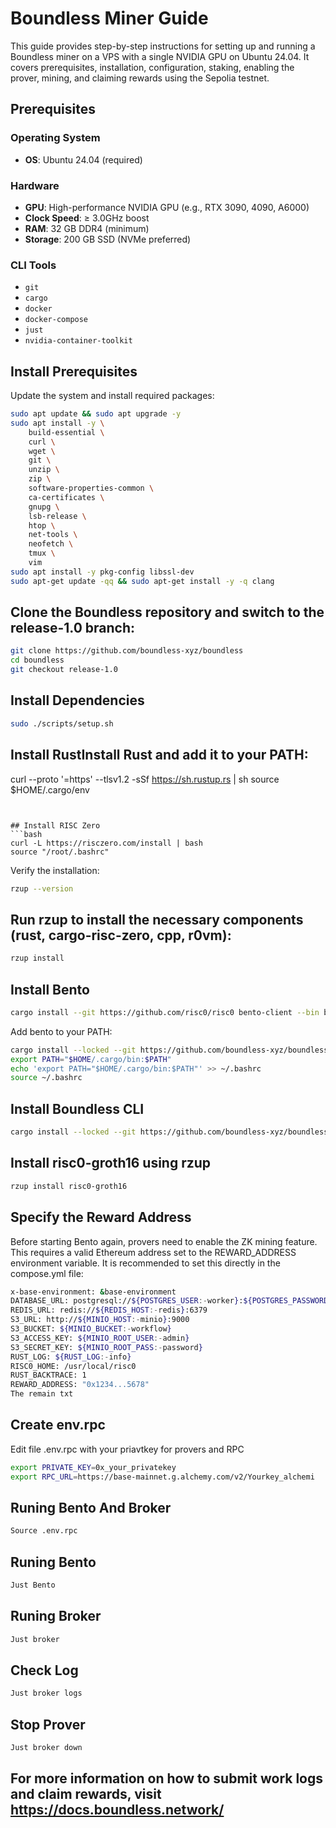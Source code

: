 # Boundless Miner Guide

This guide provides step-by-step instructions for setting up and running a Boundless miner on a VPS with a single NVIDIA GPU on Ubuntu 24.04. It covers prerequisites, installation, configuration, staking, enabling the prover, mining, and claiming rewards using the Sepolia testnet.



## Prerequisites

### Operating System
- **OS**: Ubuntu 24.04 (required)

### Hardware
- **GPU**: High-performance NVIDIA GPU (e.g., RTX 3090, 4090, A6000)
- **Clock Speed**: ≥ 3.0GHz boost
- **RAM**: 32 GB DDR4 (minimum)
- **Storage**: 200 GB SSD (NVMe preferred)

### CLI Tools
- `git`
- `cargo`
- `docker`
- `docker-compose`
- `just`
- `nvidia-container-toolkit`

## Install Prerequisites

Update the system and install required packages:

```bash
sudo apt update && sudo apt upgrade -y
sudo apt install -y \
    build-essential \
    curl \
    wget \
    git \
    unzip \
    zip \
    software-properties-common \
    ca-certificates \
    gnupg \
    lsb-release \
    htop \
    net-tools \
    neofetch \
    tmux \
    vim
sudo apt install -y pkg-config libssl-dev
sudo apt-get update -qq && sudo apt-get install -y -q clang
```


## Clone the Boundless repository and switch to the release-1.0 branch:
```bash
git clone https://github.com/boundless-xyz/boundless
cd boundless
git checkout release-1.0
```

## Install Dependencies

```bash
sudo ./scripts/setup.sh
```

## Install RustInstall Rust and add it to your PATH:


curl --proto '=https' --tlsv1.2 -sSf https://sh.rustup.rs | sh
source $HOME/.cargo/env
```


## Install RISC Zero
```bash
curl -L https://risczero.com/install | bash
source "/root/.bashrc"
```

Verify the installation:

```bash
rzup --version
```


## Run rzup to install the necessary components (rust, cargo-risc-zero, cpp, r0vm):
```bash
rzup install
```




## Install Bento

```bash
cargo install --git https://github.com/risc0/risc0 bento-client --bin bento_cli
```


Add bento to your PATH:
```bash
cargo install --locked --git https://github.com/boundless-xyz/boundless boundless-cli --branch release-1.0 --bin boundless
export PATH="$HOME/.cargo/bin:$PATH"
echo 'export PATH="$HOME/.cargo/bin:$PATH"' >> ~/.bashrc
source ~/.bashrc
```

## Install Boundless CLI

```bash
cargo install --locked --git https://github.com/boundless-xyz/boundless boundless-cli --branch release-1.0 --bin boundless
```


## Install risc0-groth16 using rzup
```bash
rzup install risc0-groth16
```



## Specify the Reward Address

Before starting Bento again, provers need to enable the ZK mining feature. This requires a valid Ethereum address set to the REWARD_ADDRESS environment variable. 
It is recommended to set this directly in the compose.yml file:

```bash
x-base-environment: &base-environment
DATABASE_URL: postgresql://${POSTGRES_USER:-worker}:${POSTGRES_PASSWORD:-password}@${POSTGRES_HOST:-postgres}:${POSTGRES_PORT:-5432}/${POSTGRES_DB:-taskdb}
REDIS_URL: redis://${REDIS_HOST:-redis}:6379
S3_URL: http://${MINIO_HOST:-minio}:9000
S3_BUCKET: ${MINIO_BUCKET:-workflow}
S3_ACCESS_KEY: ${MINIO_ROOT_USER:-admin}
S3_SECRET_KEY: ${MINIO_ROOT_PASS:-password}
RUST_LOG: ${RUST_LOG:-info}
RISC0_HOME: /usr/local/risc0
RUST_BACKTRACE: 1
REWARD_ADDRESS: "0x1234...5678"
The remain txt
```

## Create env.rpc
Edit file .env.rpc with your priavtkey for provers and RPC

```bash 
export PRIVATE_KEY=0x_your_privatekey
export RPC_URL=https://base-mainnet.g.alchemy.com/v2/Yourkey_alchemi
```

## Runing Bento And Broker

```bash
Source .env.rpc
```

## Runing Bento
```bash
Just Bento
```

## Runing Broker

```bash
Just broker 
```

## Check Log
```bash
Just broker logs
```


## Stop Prover
```bash
Just broker down
```

## For more information on how to submit work logs and claim rewards, visit  https://docs.boundless.network/















